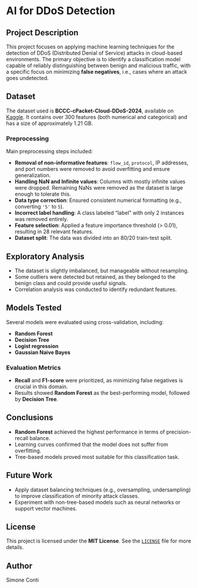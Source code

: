 # AI for DDoS Detection

## Project Description

This project focuses on applying machine learning techniques for the detection of DDoS (Distributed Denial of Service) attacks in cloud-based environments. The primary objective is to identify a classification model capable of reliably distinguishing between benign and malicious traffic, with a specific focus on minimizing **false negatives**, i.e., cases where an attack goes undetected.

## Dataset

The dataset used is **BCCC-cPacket-Cloud-DDoS-2024**, available on [Kaggle](https://www.kaggle.com/datasets/bcccdatasets/bccc-cpacket-cloud-ddos-2024). It contains over 300 features (both numerical and categorical) and has a size of approximately 1.21 GB.

### Preprocessing

Main preprocessing steps included:

* **Removal of non-informative features**: `flow_id`, `protocol`, IP addresses, and port numbers were removed to avoid overfitting and ensure generalization.
* **Handling NaN and Infinite values**: Columns with mostly infinite values were dropped. Remaining NaNs were removed as the dataset is large enough to tolerate this.
* **Data type correction**: Ensured consistent numerical formatting (e.g., converting `'5'` to `5`).
* **Incorrect label handling**: A class labeled “label” with only 2 instances was removed entirely.
* **Feature selection**: Applied a feature importance threshold (> 0.01), resulting in 28 relevant features.
* **Dataset split**: The data was divided into an 80/20 train-test split.

## Exploratory Analysis

* The dataset is slightly imbalanced, but manageable without resampling.
* Some outliers were detected but retained, as they belonged to the benign class and could provide useful signals.
* Correlation analysis was conducted to identify redundant features.

## Models Tested

Several models were evaluated using cross-validation, including:

* **Random Forest**
* **Decision Tree**
* **Logist regression**
* **Gaussian Naive Bayes**

### Evaluation Metrics

* **Recall** and **F1-score** were prioritized, as minimizing false negatives is crucial in this domain.
* Results showed **Random Forest** as the best-performing model, followed by **Decision Tree**.

## Conclusions

* **Random Forest** achieved the highest performance in terms of precision-recall balance.
* Learning curves confirmed that the model does not suffer from overfitting.
* Tree-based models proved most suitable for this classification task.

## Future Work

* Apply dataset balancing techniques (e.g., oversampling, undersampling) to improve classification of minority attack classes.
* Experiment with non-tree-based models such as neural networks or support vector machines.

## License

This project is licensed under the **MIT License**. See the [`LICENSE`](LICENSE) file for more details.

## Author

Simone Conti
